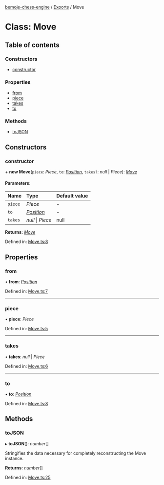 [bemoje-chess-engine](../README.md) / [Exports](../modules.md) / Move

# Class: Move

## Table of contents

### Constructors

- [constructor](move.md#constructor)

### Properties

- [from](move.md#from)
- [piece](move.md#piece)
- [takes](move.md#takes)
- [to](move.md#to)

### Methods

- [toJSON](move.md#tojson)

## Constructors

### constructor

\+ **new Move**(`piece`: *Piece*, `to`: [*Position*](position.md), `takes?`: *null* \| *Piece*): [*Move*](move.md)

#### Parameters:

Name | Type | Default value |
:------ | :------ | :------ |
`piece` | *Piece* | - |
`to` | [*Position*](position.md) | - |
`takes` | *null* \| *Piece* | null |

**Returns:** [*Move*](move.md)

Defined in: [Move.ts:8](https://github.com/bemoje/chess/blob/a1ccdde/src/Move.ts#L8)

## Properties

### from

• **from**: [*Position*](position.md)

Defined in: [Move.ts:7](https://github.com/bemoje/chess/blob/a1ccdde/src/Move.ts#L7)

___

### piece

• **piece**: *Piece*

Defined in: [Move.ts:5](https://github.com/bemoje/chess/blob/a1ccdde/src/Move.ts#L5)

___

### takes

• **takes**: *null* \| *Piece*

Defined in: [Move.ts:6](https://github.com/bemoje/chess/blob/a1ccdde/src/Move.ts#L6)

___

### to

• **to**: [*Position*](position.md)

Defined in: [Move.ts:8](https://github.com/bemoje/chess/blob/a1ccdde/src/Move.ts#L8)

## Methods

### toJSON

▸ **toJSON**(): *number*[]

Stringifies the data necessary for completely reconstructing the Move instance.

**Returns:** *number*[]

Defined in: [Move.ts:25](https://github.com/bemoje/chess/blob/a1ccdde/src/Move.ts#L25)
